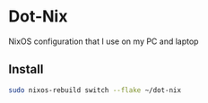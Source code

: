 # Dot-Nix

NixOS configuration that I use on my PC and laptop

## Install

```bash
sudo nixos-rebuild switch --flake ~/dot-nix
```
